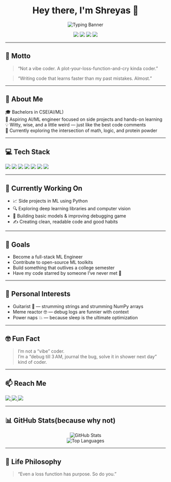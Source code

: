 <h1 align="center">Hey there, I'm Shreyas 👋</h1>

<p align="center">
  <img src="https://readme-typing-svg.demolab.com/?lines=Eat+Clean+%7C+Train+Hard+%7C+Code+Smart;ML+Student+%7C+Side+Projects+%7C+Guitar+Player;Powered+by+Python+and+Protein+Shakes&center=true&width=700&pause=1000&color=00F5A0&vCenter=true" alt="Typing Banner" />
</p>

<p align="center">
  <img src="https://img.shields.io/badge/Eats_Clean-Code_Cleaner-orange?style=flat-square" />
  <img src="https://img.shields.io/badge/Dev Mode-Strength +10-red?style=flat-square" />
  <img src="https://img.shields.io/badge/Self Trained Model-No Enhancements-brightgreen?style=flat-square" />
  <img src="https://img.shields.io/badge/Not_a-Vibe_Coder-critical?style=flat-square" />
</p>

---

## 💬 Motto

> “Not a vibe coder. A plot-your-loss-function-and-cry kinda coder.”

> “Writing code that learns faster than my past mistakes. Almost.”

---

## 🧠 About Me

🎓 Bachelors in CSE(AI/ML)  
🤖 Aspiring AI/ML engineer focused on side projects and hands-on learning  
💡 Witty, wise, and a little weird — just like the best code comments  
💼 Currently exploring the intersection of math, logic, and protein powder

---

## 💻 Tech Stack

<div align="left">
  <img src="https://img.shields.io/badge/Python-3776AB?style=flat&logo=python&logoColor=white" />
  <img src="https://img.shields.io/badge/Numpy-013243?style=flat&logo=numpy&logoColor=white" />
  <img src="https://img.shields.io/badge/Pandas-150458?style=flat&logo=pandas&logoColor=white" />
  <img src="https://img.shields.io/badge/Matplotlib-FF5722?style=flat&logo=plotly&logoColor=white" />
  <img src="https://img.shields.io/badge/Seaborn-2E86C1?style=flat&logo=python&logoColor=white" />
  <img src="https://img.shields.io/badge/VS%20Code-007ACC?style=flat&logo=visual-studio-code&logoColor=white" />
  <img src="https://img.shields.io/badge/Git-F05032?style=flat&logo=git&logoColor=white" />
</div>

---

## 🔭 Currently Working On

- 📈 Side projects in ML using Python  
- 🔍 Exploring deep learning libraries and computer vision  
- 🧪 Building basic models & improving debugging game  
- ✍️ Creating clean, readable code and good habits

---

## 🎯 Goals

- Become a full-stack ML Engineer  
- Contribute to open-source ML toolkits  
- Build something that outlives a college semester  
- Have my code starred by someone I’ve never met 🙏

---

## 🎸 Personal Interests

- Guitarist 🎸 — strumming strings and strumming NumPy arrays  
- Meme reactor 🤓 — debug logs are funnier with context  
- Power naps 💥 — because sleep is the ultimate optimization

---

## 🤓 Fun Fact

> I’m not a “vibe” coder.  
> I’m a “debug till 3 AM, journal the bug, solve it in shower next day” kind of coder.

---

## 📫 Reach Me

<p align="left">
  <a href="mailto:sovanishreyas@gmail.com">
    <img src="https://img.shields.io/badge/Email-Send_Mail-red?style=flat-square&logo=gmail&logoColor=white" />
  </a>
  <a href="https://www.linkedin.com/in/sovanishreyas/" target="_blank">
    <img src="https://img.shields.io/badge/LinkedIn-Connect-blue?style=flat-square&logo=linkedin" />
  </a>
  <a href="https://www.instagram.com/shreyassovani/" target="_blank">
    <img src="https://img.shields.io/badge/Instagram-Follow-DD2A7B?style=flat-square&logo=instagram" />
  </a>
</p>

---

## 📊 GitHub Stats(because why not)

<p align="center">
  <img src="https://github-readme-stats.vercel.app/api?username=shreyas-sovani&show_icons=true&theme=radical" alt="GitHub Stats" />
  <br />
  <img src="https://github-readme-stats.vercel.app/api/top-langs/?username=shreyas-sovani&layout=compact&theme=radical" alt="Top Languages" />
</p>

---

## 🧭 Life Philosophy

> “Even a loss function has purpose. So do you.”  
